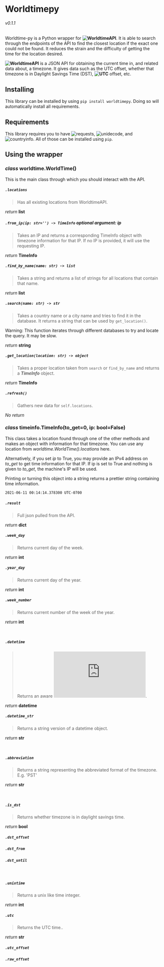 # Worldtimepy
###### v0.1.1
Worldtime-py is a Python wrapper for **![WorldtimeAPI](http://worldtimeapi.org/)**. It is able to search through the endpoints of the API to find the closest location if the exact one could not be found. It reduces the strain and the difficulty of getting the time for the location desired.

**![WorldtimeAPI](http://worldtimeapi.org/)** is a JSON API for obtaining the current time in, and related data about, a timezone. It gives data such as the UTC offset, whether that timezone is in Daylight Savings Time (DST), **![UTC](https://en.wikipedia.org/wiki/Coordinated_Universal_Time)** offset, etc.


## Installing
This library can be installed by using `pip install worldtimepy`. Doing so will automatically install all requirements.
## Requirements
This library requires you to have ![requests](https://docs.python-requests.org/en/master/), ![unidecode](https://pypi.org/project/Unidecode/), and ![countryinfo](https://pypi.org/project/countryinfo/). All of those can be installed using `pip`.

## Using the wrapper
### *class* **worldtime.WorldTime()**
This is the main class through which you should interact with the API.

##### _**`.locations`**_

> Has all existing locations from WorldtimeAPI.

*return* **list**
<br>

##### _**`.from_ip(ip: str='') -> TimeInfo` optional argument: ip**_

> Takes an IP and returns a corresponding TimeInfo object with timezone information for that IP. If no IP is provided, it will use the requesting IP.

*return* **TimeInfo**
<br>

##### _**`.find_by_name(name: str) -> list`**_

> Takes a string and returns a list of strings for all locations that contain that name.

*return* **list**
<br>

##### _**`.search(name: str) -> str`**_

> Takes a country name or a city name and tries to find it in the database. It returns a string that can be used by `get_location()`.

Warning: This function iterates through different databases to try and locate the query. It may be slow.

*return* **string**
<br>

##### _**`.get_location(location: str) -> object`**_

> Takes a proper location taken from `search` or `find_by_name` and returns a _**TimeInfo**_ object.

*return* **TimeInfo**
<br>

##### _**`.refresh()`**_

> Gathers new data for `self.locations`.

*No return*
<br>

### *class* **timeinfo.TimeInfo(to_get=0, ip: bool=False)**
This class takes a location found through one of the other methods and makes an object with information for that timezone.
You can use any location from *worldtime.WorldTime().locations* here.

Alternatively, if you set *ip* to True, you may provide an IPv4 address on *to_get* to get time information for that IP. If ip is set to True and nothing is given to *to_get*, the machine's IP will be used.

Printing or turning this object into a string returns a prettier string containing time information.
```bash
2021-06-11 00:14:14.378300 UTC-0700
```

##### _**`.result`**_

> Full json pulled from the API.

*return* **dict**
<br>

##### _**`.week_day`**_

> Returns current day of the week.

*return* **int**
<br>

##### _**`.year_day`**_

> Returns current day of the year.

*return* **int**
<br>

##### _**`.week_number`**_

> Returns current number of the week of the year.

*return* **int**

<br>

##### _**`.datetime`**_

> Returns an aware ![datetime object](https://docs.python.org/3/library/datetime.html).

*return* **datetime**
<br>

##### _**`.datetime_str`**_

> Returns a string version of a datetime object.

*return* **str**

<br>

##### _**`.abbreviation`**_

> Returns a string representing the abbreviated format of the timezone. E.g. 'PST'

*return* **str**

<br>

##### _**`.is_dst`**_

> Returns whether timezone is in daylight savings time.

*return* **bool**

##### _**`.dst_offset`**_
##### _**`.dst_from`**_
##### _**`.dst_until`**_

 <br>
 
##### _**`.unixtime`**_

> Returns a unix like time integer.

*return* **int**
<br>

##### _**`.utc`**_

> Returns the UTC time..

*return* **str**

##### _**`.utc_offset`**_
##### _**`.raw_offset`**_

